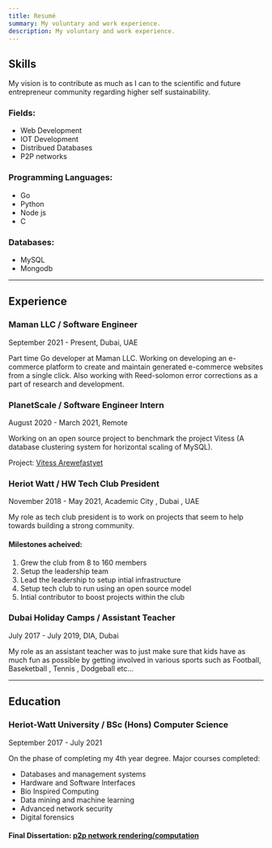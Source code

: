 ```yaml
---
title: Resumé
summary: My voluntary and work experience.
description: My voluntary and work experience.
---
```


## Skills

My vision is to contribute as much as I can to the scientific and future entrepreneur community regarding higher self sustainability.

### Fields:
- Web Development 
- IOT Development
- Distribued Databases
- P2P networks

### Programming Languages:
- Go
- Python
- Node js
- C

### Databases:
- MySQL
- Mongodb

---------------------------------------------------------------------------------------------------------------------------------------------------------------

## Experience

### Maman LLC / Software Engineer 
September 2021 - Present, Dubai, UAE

Part time Go developer at Maman LLC. Working on developing an e-commerce platform to create 
and maintain generated e-commerce  websites from a single click. Also working with 
Reed-solomon error corrections as a part of research and development. 


### PlanetScale / Software Engineer Intern 
August 2020 - March 2021, Remote

Working on an open source project to benchmark the project Vitess (A database clustering system for horizontal scaling of MySQL).

Project: [Vitess Arewefastyet](/projects/arewefastyet/)

### Heriot Watt / HW Tech Club President 
November 2018 - May 2021,  Academic City , Dubai , UAE

My role as tech club president is to work on projects that seem to help towards building a strong community. 

#### Milestones acheived:
1. Grew the club from 8 to 160 members 
2. Setup the leadership team 
3. Lead the leadership to setup intial infrastructure 
4. Setup tech club to run using an open source model
5. Intial contributor to boost projects within the club  

### Dubai Holiday Camps / Assistant Teacher 
July  2017 - July  2019,  DIA, Dubai

My role as an assistant teacher was to just make sure that kids have as much fun as possible by getting involved in various sports such as Football, Baseketball , Tennis , Dodgeball etc...

------------------------------------------------------------------------------------------------------------------------------------------------------------------

## Education

### Heriot-Watt University / BSc (Hons) Computer Science
September 2017 - July 2021

On the phase of completing my 4th year degree. Major courses completed:
- Databases and management systems 
- Hardware and Software Interfaces 
- Bio Inspired Computing 
- Data mining and machine learning 
- Advanced network security 
- Digital forensics  

#### Final Dissertation: [p2p network rendering/computation](/projects/p2prc/) 
